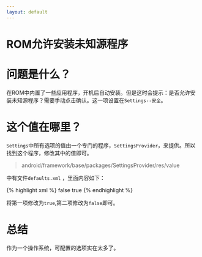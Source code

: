```yaml
---
layout: default
---
```


ROM允许安装未知源程序
=====================

问题是什么？
===============
在ROM中内置了一些应用程序，开机后自动安装。但是这时会提示：是否允许安装未知源程序？需要手动点击确认。这一项设置在`Settings--安全`。

这个值在哪里？
===============
`Settings`中所有选项的值由一个专门的程序，`SettingsProvider`，来提供。所以找到这个程序，修改其中的值即可。

> android/framework/base/packages/SettingsProvider/res/value

 中有文件`defaults.xml` ，里面内容如下：

{% highlight xml %}
<bool name="def_install_non_market_apps">false</bool>
<bool name="def_package_verifier_enable">true</bool>
{% endhighlight %}

将第一项修改为`true`,第二项修改为`false`即可。 

总结
====
作为一个操作系统，可配置的选项实在太多了。
